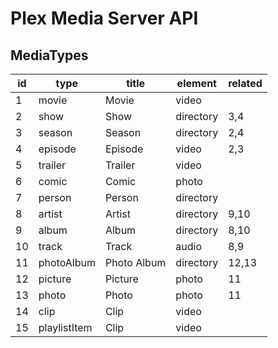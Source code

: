 # Plex Media Server API

## MediaTypes

| id | type         | title       | element   | related |
|----|--------------|-------------|-----------|---------|
| 1  | movie        | Movie       | video     |         |
| 2  | show         | Show        | directory |   3,4   |
| 3  | season       | Season      | directory |   2,4   |
| 4  | episode      | Episode     | video     |   2,3   |
| 5  | trailer      | Trailer     | video     |         |
| 6  | comic        | Comic       | photo     |         |
| 7  | person       | Person      | directory |         |
| 8  | artist       | Artist      | directory |   9,10  |
| 9  | album        | Album       | directory |   8,10  |
| 10 | track        | Track       | audio     |   8,9   |
| 11 | photoAlbum   | Photo Album | directory |   12,13 |
| 12 | picture      | Picture     | photo     |   11    |
| 13 | photo        | Photo       | photo     |   11    |
| 14 | clip         | Clip        | video     |         |
| 15 | playlistItem | Clip        | video     |         |

